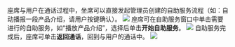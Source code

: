 座席与用户在通话过程中，坐席可以直接发起管理员创建的自助服务流程（如：自动播报一段产品介绍，请用户按键确认）。
![](https://qcloudimg.tencent-cloud.cn/raw/75a76a6494a8675561a3f4a16ffabef5.png)
座席可在自助服务窗口中单击需要进行的自助服务，如“播放产品介绍”，选择后单击**开始自助服务**。
![](https://qcloudimg.tencent-cloud.cn/raw/5c887b61c4fb89a77343fc1a2b86954c.png)
自助服务完成后，座席可单击**返回通话**，回到与用户的通话中。
![](https://qcloudimg.tencent-cloud.cn/raw/8b234e3b0079c6432e272d57eec09a51.png)
